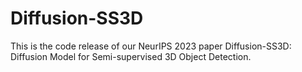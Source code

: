 # Diffusion-SS3D

This is the code release of our NeurIPS 2023 paper Diffusion-SS3D: Diffusion Model for Semi-supervised 3D Object Detection.

